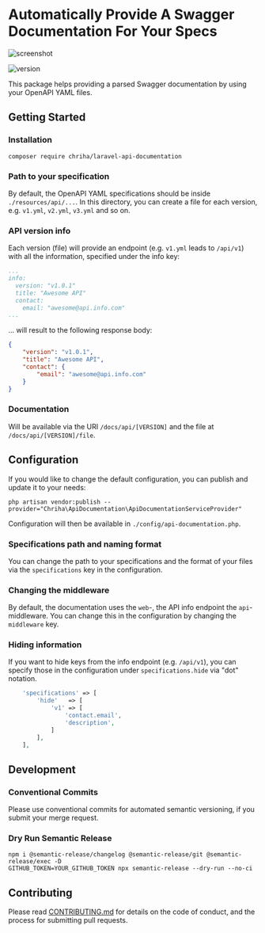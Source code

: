 # Automatically Provide A Swagger Documentation For Your Specs

![screenshot](https://user-images.githubusercontent.com/53882/112632601-9d1a6e80-8e38-11eb-8e5b-8a2432c51336.png)

![version](https://img.shields.io/github/v/release/chriha/laravel-api-documentation)

This package helps providing a parsed Swagger documentation by using your OpenAPI YAML files.


## Getting Started

### Installation

````shell
composer require chriha/laravel-api-documentation
````

### Path to your specification

By default, the OpenAPI YAML specifications should be inside `./resources/api/...`. In this directory, you can
create a file for each version, e.g. `v1.yml`, `v2.yml`, `v3.yml` and so on.


### API version info

Each version (file) will provide an endpoint (e.g. `v1.yml` leads to `/api/v1`) with all the information, specified
under the info key:

```yaml
...
info:
  version: "v1.0.1"
  title: "Awesome API"
  contact:
    email: "awesome@api.info.com"
...
```

... will result to the following response body:

```json
{
    "version": "v1.0.1",
    "title": "Awesome API",
    "contact": {
        "email": "awesome@api.info.com"
    }
}
```


### Documentation

Will be available via the URI `/docs/api/[VERSION]` and the file at `/docs/api/[VERSION]/file`.


## Configuration

If you would like to change the default configuration, you can publish and update it to your needs:

```shell
php artisan vendor:publish --provider="Chriha\ApiDocumentation\ApiDocumentationServiceProvider"
```

Configuration will then be available in `./config/api-documentation.php`.


### Specifications path and naming format

You can change the path to your specifications and the format of your files via the `specifications` key in the
configuration.


### Changing the middleware

By default, the documentation uses the `web`-, the API info endpoint the `api`-middleware. You can change this in the
configuration by changing the `middleware` key.


### Hiding information

If you want to hide keys from the info endpoint (e.g. `/api/v1`), you can specify those in the configuration
under `specifications.hide` via "dot" notation.

```php
    'specifications' => [
        'hide'   => [
            'v1' => [
                'contact.email',
                'description',
            ]
        ],
    ],
```


## Development

### Conventional Commits

Please use conventional commits for automated semantic versioning, if you submit your merge request.


### Dry Run Semantic Release

```shell
npm i @semantic-release/changelog @semantic-release/git @semantic-release/exec -D
GITHUB_TOKEN=YOUR_GITHUB_TOKEN npx semantic-release --dry-run --no-ci
```


## Contributing

Please read [CONTRIBUTING.md](CONTRIBUTING.md) for details on the code of conduct, and the process for submitting pull requests.
